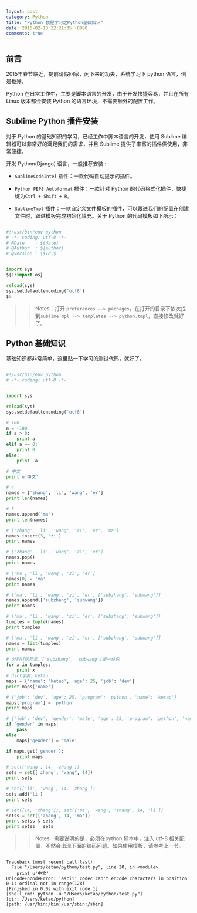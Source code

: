 ```yaml
---
layout: post
category: Python
title: "Python 教程学习之Python基础知识"
date: 2015-02-13 22:21:35 +0800
comments: true
---
```


## <a id="Intro">前言</a>

2015年春节临近，提前请假回家，闲下来的功夫，系统学习下 python 语言，倒是也好。

Python 在日常工作中，主要是脚本语言的开发，由于开发快捷容易，并且在所有 Linux 版本都会安装 Python 的语言环境，不需要额外的配置工作。

## <a id="Sublime">Sublime Python 插件安装</a>

对于 Python 的基础知识的学习，已经工作中脚本语言的开发，使用 Sublime 编辑器可以非常好的满足我们的需求，并且 Sublime 提供了丰富的插件供使用，非常便捷。

开发 Python(Django) 语言，一般推荐安装 :

- `SublimeCodeIntel` 插件：一款代码自动提示的插件。

- `Python PEP8 Autoformat` 插件：一款针对 Python 的代码格式化插件，快捷键为`Ctrl + Shift + R`。

- `SublimeTmpl` 插件：一款自定义文件模板的插件，可以跟进我们的配置在创建文件时，跟进模板完成初始化填充。关于 Python 的代码模板如下所示：

``` python

#!/usr/bin/env python
# -*- coding: utf-8 -*-
# @Date    : ${date}
# @Author  : ${author}
# @Version : \$Id\$


import sys
${1:import os}

reload(sys)
sys.setdefaultencoding('utf8')
$0

```

>> Notes：打开 `preferences --> pachages`，在打开的目录下依次找到`sublimeTmpl --> templates --> python.tmpl`，直接修改就好了。
>> 

<!-- more -->

## <a id="BasicKnowledge">Python 基础知识</a>

基础知识都非常简单，这里贴一下学习的测试代码，就好了。

``` python

#!/usr/bin/env python
# -*- coding: utf-8 -*-


import sys

reload(sys)
sys.setdefaultencoding('utf8')

# 100
a = -100
if a > 0:
    print a
elif a == 0:
    print 0
else:
    print -a

# 中文
print u'中文'

# 4
names = ['zhang', 'li', 'wang', 'er']
print len(names)

# 5
names.append('ma')
print len(names)

# ['zhang', 'li', 'wang', 'zi', 'er', 'ma']
names.insert(3, 'zi')
print names

# ['zhang', 'li', 'wang', 'zi', 'er']
names.pop()
print names

# ['ma', 'li', 'wang', 'zi', 'er']
names[0] = 'ma'
print names

# ['ma', 'li', 'wang', 'zi', 'er', ['subzhang', 'subwang']]
names.append(['subzhang', 'subwang'])
print names

# ('ma', 'li', 'wang', 'zi', 'er', ['subzhang', 'subwang'])
tumples = tuple(names)
print tumples

# ['ma', 'li', 'wang', 'zi', 'er', ['subzhang', 'subwang']]
names = list(tumples)
print names

# 分别打印元素，['subzhang', 'subwang']是一体的
for x in tumples:
    print x
# dict字典，ketao
maps = {'name': 'ketao', 'age': 25, 'job': 'dev'}
print maps['name']

# {'job': 'dev', 'age': 25, 'program': 'python', 'name': 'ketao'}
maps['program'] = 'python'
print maps

# {'job': 'dev', 'gender': 'male', 'age': 25, 'program': 'python', 'name': 'ketao'}
if 'gender' in maps:
    pass
else:
    maps['gender'] = 'male'

if maps.get('gender'):
    print maps

# set(['wang', 14, 'zhang'])
sets = set(['zhang', "wang", 14])
print sets

# set(['li', 'wang', 14, 'zhang'])
sets.add('li')
print sets

# set([14, 'zhang']); set(['ma', 'wang', 'zhang', 14, 'li'])
setss = set(['zhang', 14, 'ma'])
print setss & sets
print setss | sets

```

>> Notes : 需要说明的是，必须在python 脚本中，注入 utf-8 相关配置，不然会出现下面的编码问题。如果使用模板，请参考上一节。
>> 

``` 

Traceback (most recent call last):
  File "/Users/ketao/python/test.py", line 20, in <module>
    print u'中文'
UnicodeEncodeError: 'ascii' codec can't encode characters in position 0-1: ordinal not in range(128)
[Finished in 0.0s with exit code 1]
[shell_cmd: python -u "/Users/ketao/python/test.py"]
[dir: /Users/ketao/python]
[path: /usr/bin:/bin:/usr/sbin:/sbin]

```

